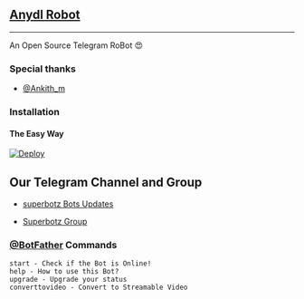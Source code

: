 ## [Anydl Robot](https://telegram.dog/Anydl)
---

An Open Source Telegram RoBot  😍

### Special thanks

* [@Ankith_m](https://telegram.dog/Ankith_m)

### Installation

#### The Easy Way

[![Deploy](https://www.herokucdn.com/deploy/button.svg)](https://github.com/venky533/Convert-2-Video/Venky533/README.md )

## Our Telegram Channel and Group

* [superbotz Bots Updates](https://telegram.dog/super_botz)

* [Superbotz Group](https://telegram.dog/super_botz_support)


### [@BotFather](https://telegram.dog/BotFather) Commands

```
start - Check if the Bot is Online!
help - How to use this Bot?
upgrade - Upgrade your status
converttovideo - Convert to Streamable Video
```


